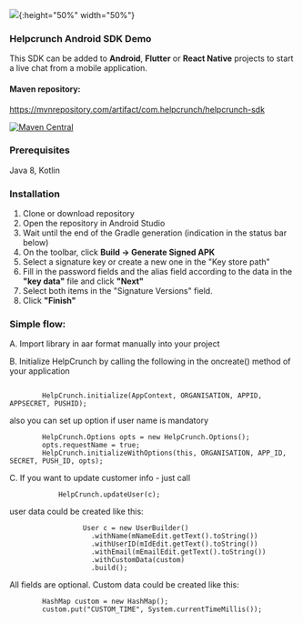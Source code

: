 ![](https://helpcrunch.com/img/layout/menu/logo.svg){:height="50%" width="50%"}

### Helpcrunch Android SDK Demo 
This SDK can be added to **Android**, **Flutter** or **React Native** projects to start a live chat from a mobile application.

#### Maven repository:
https://mvnrepository.com/artifact/com.helpcrunch/helpcrunch-sdk

[![Maven Central](https://maven-badges.herokuapp.com/maven-central/com.helpcrunch/helpcrunch-sdk/badge.svg)](https://maven-badges.herokuapp.com/maven-central/com.helpcrunch/helpcrunch-sdk)


### Prerequisites
Java 8, Kotlin

### Installation
1. Clone or download repository
2. Open the repository in Android Studio
3. Wait until the end of the Gradle generation (indication in the status bar below)
4. On the toolbar, click **Build -> Generate Signed APK**
5. Select a signature key or create a new one in the "Key store path"
6. Fill in the password fields and the alias field according to the data in the **"key data"** file and click **"Next"**
7. Select both items in the "Signature Versions" field.
8. Click **"Finish"**

### Simple flow: ###

A. Import library in aar format manually into your project

B. Initialize HelpCrunch by calling the following in the oncreate() method of your application 
```

        HelpCrunch.initialize(AppContext, ORGANISATION, APPID, APPSECRET, PUSHID);

```

also you can set up option if user name is mandatory


```
        HelpCrunch.Options opts = new HelpCrunch.Options();
        opts.requestName = true;
        HelpCrunch.initializeWithOptions(this, ORGANISATION, APP_ID, SECRET, PUSH_ID, opts);
```

C. If you want to update customer info - just call

```
            HelpCrunch.updateUser(c);
```

user data could be created like this:

```
                  User c = new UserBuilder()
                    .withName(mNameEdit.getText().toString())
                    .withUserID(mIdEdit.getText().toString())
                    .withEmail(mEmailEdit.getText().toString())
                    .withCustomData(custom)
                    .build();
```

All fields are optional. Custom data could be created like this:

```
        HashMap custom = new HashMap();
        custom.put("CUSTOM_TIME", System.currentTimeMillis());
```
